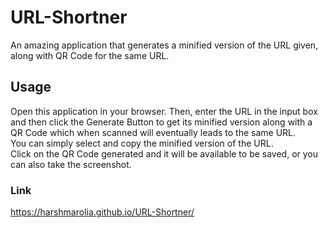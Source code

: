 # URL-Shortner
 An amazing application that generates a minified version of the URL given, along with QR Code for the same URL.

## Usage

Open this application in your browser. Then, enter the URL in the input box and then click the Generate Button to get its minified version along with a QR Code which when scanned will eventually leads to the same URL.
<br>You can simply select and copy the minified version of the URL.
<br>Click on the QR Code generated and it will be available to be saved, or you can also take the screenshot.

### Link

https://harshmarolia.github.io/URL-Shortner/
<br><br>
